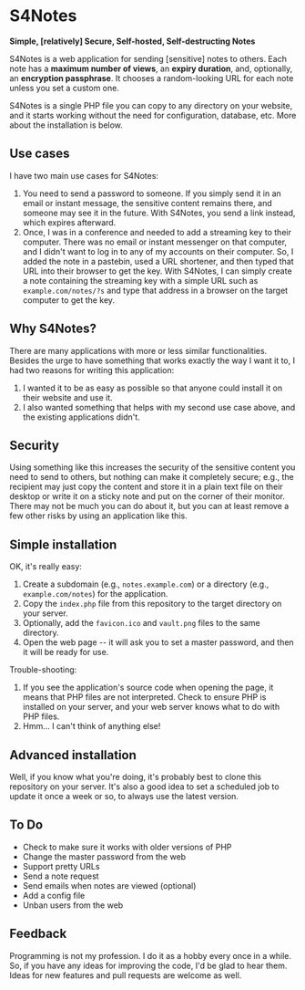 
# S4Notes

**Simple, [relatively] Secure, Self-hosted, Self-destructing Notes**

S4Notes is a web application for sending [sensitive] notes to others. Each note has a **maximum number of views**, an **expiry duration**, and, optionally, an **encryption passphrase**. It chooses a random-looking URL for each note unless you set a custom one. 

S4Notes is a single PHP file you can copy to any directory on your website, and it starts working without the need for configuration, database, etc. More about the installation is below.


## Use cases

I have two main use cases for S4Notes:

1. You need to send a password to someone. If you simply send it in an email or instant message, the sensitive content remains there, and someone may see it in the future. With S4Notes, you send a link instead, which expires afterward.
1. Once, I was in a conference and needed to add a streaming key to their computer. There was no email or instant messenger on that computer, and I didn't want to log in to any of my accounts on their computer. So, I added the note in a pastebin, used a URL shortener, and then typed that URL into their browser to get the key. With S4Notes, I can simply create a note containing the streaming key with a simple URL such as `example.com/notes/?s` and type that address in a browser on the target computer to get the key. 


## Why S4Notes?

There are many applications with more or less similar functionalities. Besides the urge to have something that works exactly the way I want it to, I had two reasons for writing this application:

1. I wanted it to be as easy as possible so that anyone could install it on their website and use it.
1. I also wanted something that helps with my second use case above, and the existing applications didn't.


## Security

Using something like this increases the security of the sensitive content you need to send to others, but nothing can make it completely secure; e.g., the recipient may just copy the content and store it in a plain text file on their desktop or write it on a sticky note and put on the corner of their monitor. There may not be much you can do about it, but you can at least remove a few other risks by using an application like this.


## Simple installation

OK, it's really easy:

1. Create a subdomain (e.g., `notes.example.com`) or a directory (e.g., `example.com/notes`) for the application.
1. Copy the `index.php` file from this repository to the target directory on your server.
1. Optionally, add the `favicon.ico` and `vault.png` files to the same directory.
1. Open the web page -- it will ask you to set a master password, and then it will be ready for use.

Trouble-shooting:

1. If you see the application's source code when opening the page, it means that PHP files are not interpreted. Check to ensure PHP is installed on your server, and your web server knows what to do with PHP files.
1. Hmm... I can't think of anything else!


## Advanced installation 

Well, if you know what you're doing, it's probably best to clone this repository on your server. It's also a good idea to set a scheduled job to update it once a week or so, to always use the latest version.


## To Do

* Check to make sure it works with older versions of PHP
* Change the master password from the web
* Support pretty URLs
* Send a note request
* Send emails when notes are viewed (optional)
* Add a config file
* Unban users from the web


## Feedback

Programming is not my profession. I do it as a hobby every once in a while. So, if you have any ideas for improving the code, I'd be glad to hear them. Ideas for new features and pull requests are welcome as well.

